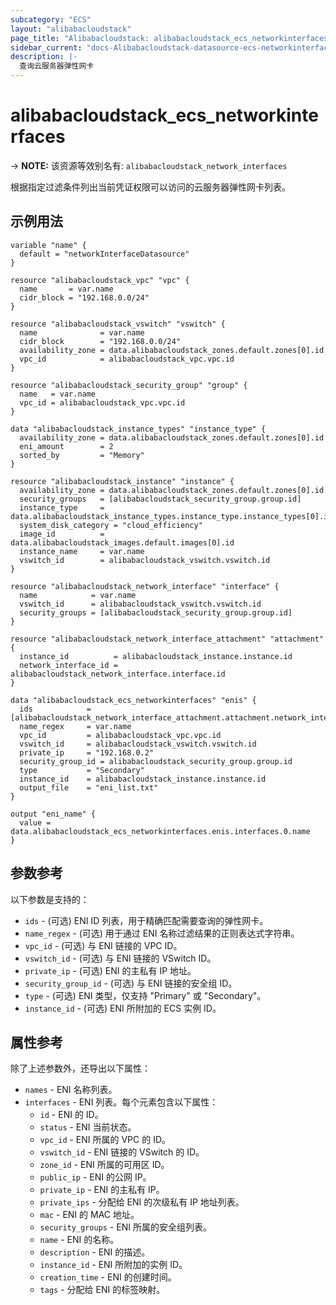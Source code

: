 ```yaml
---
subcategory: "ECS"
layout: "alibabacloudstack"
page_title: "Alibabacloudstack: alibabacloudstack_ecs_networkinterfaces"
sidebar_current: "docs-Alibabacloudstack-datasource-ecs-networkinterfaces"
description: |- 
  查询云服务器弹性网卡
---
```


# alibabacloudstack_ecs_networkinterfaces
-> **NOTE:** 该资源等效别名有: `alibabacloudstack_network_interfaces`

根据指定过滤条件列出当前凭证权限可以访问的云服务器弹性网卡列表。

## 示例用法

```hcl
variable "name" {
  default = "networkInterfaceDatasource"
}

resource "alibabacloudstack_vpc" "vpc" {
  name       = var.name
  cidr_block = "192.168.0.0/24"
}

resource "alibabacloudstack_vswitch" "vswitch" {
  name              = var.name
  cidr_block        = "192.168.0.0/24"
  availability_zone = data.alibabacloudstack_zones.default.zones[0].id
  vpc_id            = alibabacloudstack_vpc.vpc.id
}

resource "alibabacloudstack_security_group" "group" {
  name   = var.name
  vpc_id = alibabacloudstack_vpc.vpc.id
}

data "alibabacloudstack_instance_types" "instance_type" {
  availability_zone = data.alibabacloudstack_zones.default.zones[0].id
  eni_amount        = 2
  sorted_by         = "Memory"
}

resource "alibabacloudstack_instance" "instance" {
  availability_zone = data.alibabacloudstack_zones.default.zones[0].id
  security_groups   = [alibabacloudstack_security_group.group.id]
  instance_type     = data.alibabacloudstack_instance_types.instance_type.instance_types[0].id
  system_disk_category = "cloud_efficiency"
  image_id          = data.alibabacloudstack_images.default.images[0].id
  instance_name     = var.name
  vswitch_id        = alibabacloudstack_vswitch.vswitch.id
}

resource "alibabacloudstack_network_interface" "interface" {
  name            = var.name
  vswitch_id      = alibabacloudstack_vswitch.vswitch.id
  security_groups = [alibabacloudstack_security_group.group.id]
}

resource "alibabacloudstack_network_interface_attachment" "attachment" {
  instance_id          = alibabacloudstack_instance.instance.id
  network_interface_id = alibabacloudstack_network_interface.interface.id
}

data "alibabacloudstack_ecs_networkinterfaces" "enis" {
  ids            = [alibabacloudstack_network_interface_attachment.attachment.network_interface_id]
  name_regex     = var.name
  vpc_id         = alibabacloudstack_vpc.vpc.id
  vswitch_id     = alibabacloudstack_vswitch.vswitch.id
  private_ip     = "192.168.0.2"
  security_group_id = alibabacloudstack_security_group.group.id
  type           = "Secondary"
  instance_id    = alibabacloudstack_instance.instance.id
  output_file    = "eni_list.txt"
}

output "eni_name" {
  value = data.alibabacloudstack_ecs_networkinterfaces.enis.interfaces.0.name
}
```

## 参数参考

以下参数是支持的：

* `ids` - (可选) ENI ID 列表，用于精确匹配需要查询的弹性网卡。
* `name_regex` - (可选) 用于通过 ENI 名称过滤结果的正则表达式字符串。
* `vpc_id` - (可选) 与 ENI 链接的 VPC ID。
* `vswitch_id` - (可选) 与 ENI 链接的 VSwitch ID。
* `private_ip` - (可选) ENI 的主私有 IP 地址。
* `security_group_id` - (可选) 与 ENI 链接的安全组 ID。
* `type` - (可选) ENI 类型，仅支持 "Primary" 或 "Secondary"。
* `instance_id` - (可选) ENI 所附加的 ECS 实例 ID。

## 属性参考

除了上述参数外，还导出以下属性：

* `names` - ENI 名称列表。
* `interfaces` - ENI 列表。每个元素包含以下属性：
  * `id` - ENI 的 ID。
  * `status` - ENI 当前状态。
  * `vpc_id` - ENI 所属的 VPC 的 ID。
  * `vswitch_id` - ENI 链接的 VSwitch 的 ID。
  * `zone_id` - ENI 所属的可用区 ID。
  * `public_ip` - ENI 的公网 IP。
  * `private_ip` - ENI 的主私有 IP。
  * `private_ips` - 分配给 ENI 的次级私有 IP 地址列表。
  * `mac` - ENI 的 MAC 地址。
  * `security_groups` - ENI 所属的安全组列表。
  * `name` - ENI 的名称。
  * `description` - ENI 的描述。
  * `instance_id` - ENI 所附加的实例 ID。
  * `creation_time` - ENI 的创建时间。
  * `tags` - 分配给 ENI 的标签映射。
